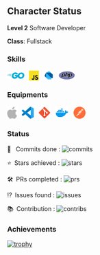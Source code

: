 ## Character Status

**Level 2** Software Developer

**Class**: Fullstack

### Skills
<a href="https://golang.org/"><img style="vertical-align: middle;" alt="Go" src="./assets/golang-icon.svg" width=40></a>&ensp;
<a href="https://www.javascript.com/"><img style="vertical-align: middle;" alt="Javascript" src="./assets/javascript-icon.svg" width=23></a>&ensp;
<a href="https://dart.dev/"><img style="vertical-align: middle;" alt="Dart" src="./assets/dartlang-icon.svg" width=24></a>&ensp;
<a href="https://www.php.net/"><img style="vertical-align: middle;" alt="PHP" src="./assets/php-icon.svg" width=38></a>&ensp;

### Equipments
<a href="https://www.apple.com/id/mac/"><img style="vertical-align: middle;" alt="Mac" src="./assets/apple-icon.svg" height=28></a>&ensp;
<a href="https://code.visualstudio.com/"><img style="vertical-align: middle;" alt="VS Code" src="./assets/visualstudio_code-icon.svg" height=28></a>&ensp;
<a href="https://git-scm.com/"><img style="vertical-align: middle;" alt="Git" src="./assets/git-scm-icon.svg" height=28></a>&ensp;
<a href="https://www.docker.com/"><img style="vertical-align: middle;" alt="Docker" src="./assets/docker-icon.svg" height=32></a>&ensp;
<a href="https://www.postman.com/"><img style="vertical-align: middle;" alt="Postman" src="./assets/postman-icon.svg" height=28></a>&ensp;

### Status
:arrows_counterclockwise: &ensp;Commits done : <img alt="commits" src="https://github-readme-stats-individuals.vercel.app/api/individual?username=madeindra&show=commits&count_private=true&theme=dark">

:star:&ensp;Stars achieved : <img alt="stars" src="https://github-readme-stats-individuals.vercel.app/api/individual?username=madeindra&show=stars&count_private=true&theme=dark">

:hammer_and_wrench:&ensp;PRs completed : <img alt="prs" src="https://github-readme-stats-individuals.vercel.app/api/individual?username=madeindra&show=prs&count_private=true&theme=dark">

:interrobang:&ensp;Issues found : <img alt="issues" src="https://github-readme-stats-individuals.vercel.app/api/individual?username=madeindra&show=issues&count_private=true&theme=dark">

:books:&ensp;Contribution : <img alt="contribs" src="https://github-readme-stats-individuals.vercel.app/api/individual?username=madeindra&show=contribs&count_private=true&theme=dark">

### Achievements
[![trophy](https://github-profile-trophy.vercel.app/?username=madeindra&theme=onedark&no-bg=true&no-frame=true)](#)
